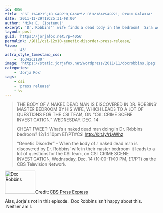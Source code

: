 ```yaml
---
id: 4056
title: 'CSI 12&#215;10 &#8220;Genetic Disorder&#8221; Press Release'
date: '2011-11-29T19:25:31-08:00'
author: 'Mika E. (Ipstenu)'
excerpt: 'Dr. Robbins'' wife finds a dead body in the bedroom!  Sara won''t be there to help solve the crime.'
layout: post
guid: 'https://jorjafox.net/?p=4056'
permalink: /2011/csi-12x10-genetic-disorder-press-release/
Views:
    - '43'
astra_style_timestamp_css:
    - '1634261180'
image: 'https://static.jorjafox.net/wordpress/2011/11/docrobbins.jpeg'
categories:
    - 'Jorja Fox'
tags:
    - csi
    - 'press release'
    - tv
---
```


<blockquote>THE BODY OF A NAKED DEAD MAN IS DISCOVERED IN DR. ROBBINS’ MASTER BEDROOM BY HIS WIFE, WHICH LEADS TO A LOT OF QUESTIONS FOR THE CSI TEAM, ON “CSI: CRIME SCENE INVESTIGATION,” WEDNESDAY, DEC. 14

CHEAT TWEET: What’s a naked dead man doing in Dr. Robbins bedroom? 12/14 10pm ET/PT#CSI <a href="http://bit.ly/rLvWhz">http://bit.ly/rLvWhz</a>

“Genetic Disorder” – When the body of a naked dead man is discovered by Dr. Robbins’ wife in their master bedroom, it leads to a lot of questions for the CSI team, on CSI: CRIME SCENE INVESTIGATION, Wednesday, Dec. 14 (10:00-11:00 PM, ET/PT) on the CBS Television Network.</blockquote>
<img class="alignleft size-thumbnail wp-image-4057" title="Doc Robbins" src="//static.jorjafox.net/wordpress/2011/11/docrobbins-210x140.jpeg" alt="Doc Robbins" width="100" height="75" />Credit: <a href="http://www.cbspressexpress.com/cbs-entertainment/releases/view?id=29948">CBS Press Express</a>

Alas, Jorja's not in this episode.  Doc Robbins isn't happy about this.  Neither am I.